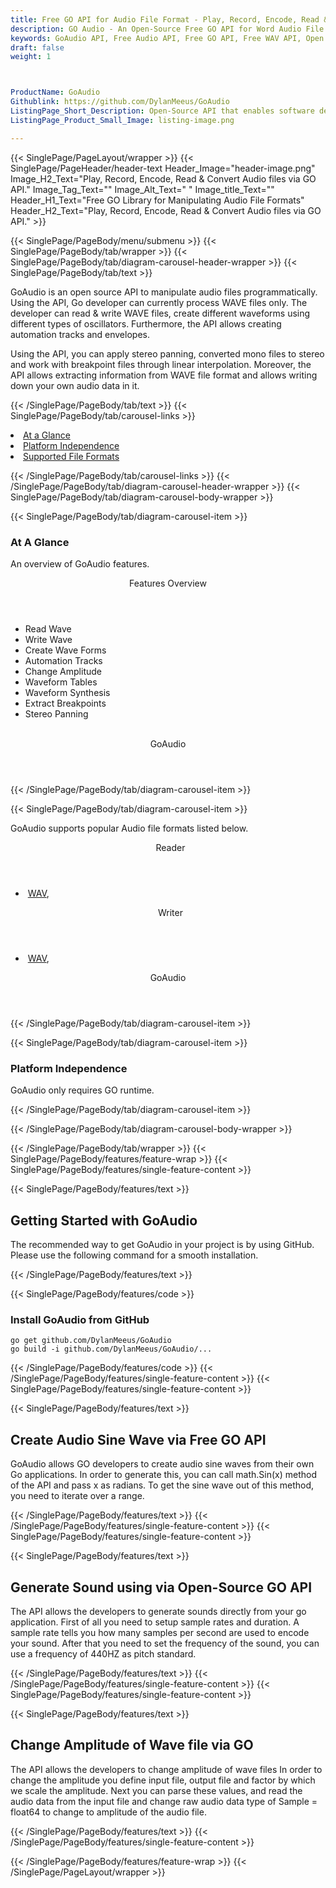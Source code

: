 ```yaml
---
title: Free GO API for Audio File Format - Play, Record, Encode, Read & Convert Audio files via GO API
description: GO Audio - An Open-Source Free GO API for Word Audio File Format.  Play, Record, Encode, Read & Convert Audio files via GO API.
keywords: GoAudio API, Free Audio API, Free GO API, Free WAV API, Open Source WAV API, Free WAV GO, Random Audio API, Free Audio Processing, Audio Processing API, Open Source Audio processing, Convert Wav Free, GO Audio APIs,  GO Wav API,  Read Wave, Write Wave, Create Wave Forms, Automation Tracks, Change Amplitude, Waveform Tables, Waveform Synthesis, Extract Breakpoints, Stereo Panning, Open Source GO Libraries.
draft: false
weight: 1



ProductName: GoAudio
Githublink: https://github.com/DylanMeeus/GoAudio
ListingPage_Short_Description: Open-Source API that enables software developers to process WAV Files via Go Library.
ListingPage_Product_Small_Image: listing-image.png 

---
```


{{< SinglePage/PageLayout/wrapper >}}
{{< SinglePage/PageHeader/header-text
Header_Image="header-image.png"
Image_H2_Text="Play, Record, Encode, Read & Convert Audio files via GO API."
Image_Tag_Text=""
Image_Alt_Text=" "
Image_title_Text=""
Header_H1_Text="Free GO Library for Manipulating Audio File Formats"
Header_H2_Text="Play, Record, Encode, Read & Convert Audio files via GO API." >}}

{{< SinglePage/PageBody/menu/submenu >}}
{{< SinglePage/PageBody/tab/wrapper >}}
{{< SinglePage/PageBody/tab/diagram-carousel-header-wrapper >}}
{{< SinglePage/PageBody/tab/text >}}



<p>GoAudio is an open source API to manipulate audio files programmatically. Using the API, Go developer can currently process WAVE files only. The developer can read & write WAVE files, create different waveforms using different types of oscillators. Furthermore, the API allows creating automation tracks and envelopes.</p>
<p>Using the API, you can apply stereo panning, converted mono files to stereo and work with breakpoint files through linear interpolation. Moreover, the API allows extracting information from WAVE file format and allows writing down your own audio data in it.</p>

{{< /SinglePage/PageBody/tab/text >}}
{{< SinglePage/PageBody/tab/carousel-links >}}

<li data-target="#diagramcarousel" data-slide-to="0"><a href="#">At a Glance</a></li>
<li data-target="#diagramcarousel" data-slide-to="2"><a href="#">Platform Independence</a></li>
<li data-target="#diagramcarousel" data-slide-to="1"><a class="activetab" href="#">Supported File Formats</a></li>


{{< /SinglePage/PageBody/tab/carousel-links >}}
{{< /SinglePage/PageBody/tab/diagram-carousel-header-wrapper >}}
{{< SinglePage/PageBody/tab/diagram-carousel-body-wrapper >}}

{{< SinglePage/PageBody/tab/diagram-carousel-item >}}
<h3>At A Glance</h3>
<p>An overview of GoAudio features.</p>
<div class="diagram1 d1-poi">
<div class="d1-row">
<div class="d1-col d1-left"><header>Features Overview</header>
<ul>
<li>Read Wave</li>
<li>Write Wave</li>
<li>Create Wave Forms</li>
<li>Automation Tracks</li>
<li>Change Amplitude</li>
<li>Waveform Tables</li>
<li>Waveform Synthesis</li>
<li>Extract Breakpoints</li>
<li>Stereo Panning</li>
</ul>
</div>
<!--/left-->
<div class="d1-col d1-right"> </div>
</div>
<div class="d1-logo" style="border: none;"><header>GoAudio</header><footer><small></small></footer></div>
<!--/logo--></div>
<!--/diagram1-->
{{< /SinglePage/PageBody/tab/diagram-carousel-item >}}

{{< SinglePage/PageBody/tab/diagram-carousel-item >}}
<p>GoAudio supports popular Audio file formats listed below.</p>
<div class="diagram1 d2  d1-poi">
<div class="d1-row">
<div class="d1-col d1-left"><header><i class="fa fa-arrows-v "> </i> Reader</header>
<ul>
<li> <a href="https://docs.fileformat.com/audio/wav/">WAV</a>, </li>
</ul>
</div>
<!--/left-->
<div class="d1-col d1-right"><header><i class="fa  fa-long-arrow-down"> </i> Writer</header>
<ul>
<li> <a href="https://docs.fileformat.com/audio/wav/">WAV</a>, </li>
</ul>
</div>
<!--/right--></div>
<!--/row-->
<div class="d1-logo" style="border: none;"><header>GoAudio</header><footer><small></small></footer></div>
<!--/logo--></div>
<!--/diagram2-->
{{< /SinglePage/PageBody/tab/diagram-carousel-item >}}

{{< SinglePage/PageBody/tab/diagram-carousel-item >}}
<h3>Platform Independence</h3>
<p>GoAudio only requires GO runtime.</p>
{{< /SinglePage/PageBody/tab/diagram-carousel-item >}}

{{< /SinglePage/PageBody/tab/diagram-carousel-body-wrapper >}}

{{< /SinglePage/PageBody/tab/wrapper >}}
{{< SinglePage/PageBody/features/feature-wrap >}}
{{< SinglePage/PageBody/features/single-feature-content >}}

{{< SinglePage/PageBody/features/text >}}
<h2 class="h2title">Getting Started with GoAudio</h2>
<p>The recommended way to get GoAudio in your project is by using GitHub. Please use the following command for a smooth installation.</p>
{{< /SinglePage/PageBody/features/text >}}

{{< SinglePage/PageBody/features/code >}}
<h3>Install GoAudio from GitHub</h3>
<pre><code class="html">go get github.com/DylanMeeus/GoAudio
go build -i github.com/DylanMeeus/GoAudio/...</code></pre>


{{< /SinglePage/PageBody/features/code >}}
{{< /SinglePage/PageBody/features/single-feature-content >}}
{{< SinglePage/PageBody/features/single-feature-content >}}

{{< SinglePage/PageBody/features/text >}}
<h2 class="h2title">Create Audio Sine Wave via Free GO API</h2>
<p>GoAudio allows GO developers to create audio sine waves from their own Go applications. In order to generate this, you can call math.Sin(x) method of the API and pass x as radians. To get the sine wave out of this method, you need to iterate over a range.</p>

{{< /SinglePage/PageBody/features/text >}}
{{< /SinglePage/PageBody/features/single-feature-content >}}
{{< SinglePage/PageBody/features/single-feature-content >}}

{{< SinglePage/PageBody/features/text >}}
<h2 class="h2title">Generate Sound using via Open-Source GO API</h2>
<p>The API allows the developers to generate sounds directly from your go application. First of all you need to setup sample rates and duration. A sample rate tells you how many samples per second are used to encode your sound. After that you need to set the frequency of the sound, you can use a frequency of 440HZ as pitch standard.</p>

{{< /SinglePage/PageBody/features/text >}}
{{< /SinglePage/PageBody/features/single-feature-content >}}
{{< SinglePage/PageBody/features/single-feature-content >}}

{{< SinglePage/PageBody/features/text >}}
<h2 class="h2title">Change Amplitude of Wave file via GO</h2>
<p>The API allows the developers to change amplitude of wave files In order to change the amplitude you define input file, output file and factor by which we scale the amplitude. Next you can parse these values, and read the audio data from the input file and change raw audio data type of Sample = float64 to change to amplitude of the audio file.</p>

{{< /SinglePage/PageBody/features/text >}}
{{< /SinglePage/PageBody/features/single-feature-content >}}

{{< /SinglePage/PageBody/features/feature-wrap >}}
{{< /SinglePage/PageLayout/wrapper >}}